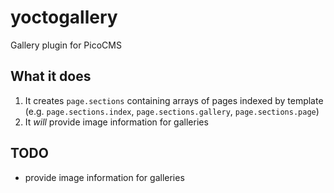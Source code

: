 yoctogallery
============

Gallery plugin for PicoCMS

What it does
------------

  1. It creates `page.sections` containing arrays of pages indexed by template (e.g. `page.sections.index`, `page.sections.gallery`, `page.sections.page`)
  2. It *will* provide image information for galleries

TODO
----

  - provide image information for galleries
